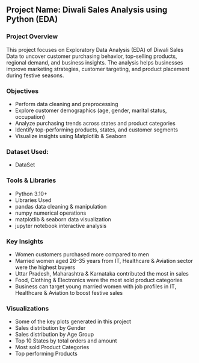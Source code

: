 
## Project Name:  Diwali Sales Analysis using Python (EDA)
### Project Overview

This project focuses on Exploratory Data Analysis (EDA) of Diwali Sales Data to uncover customer purchasing behavior, top-selling products, regional demand, and business insights.
The analysis helps businesses improve marketing strategies, customer targeting, and product placement during festive seasons.
### Objectives

- Perform data cleaning and preprocessing
- Explore customer demographics (age, gender, marital status, occupation)
- Analyze purchasing trends across states and product categories
- Identify top-performing products, states, and customer segments
- Visualize insights using Matplotlib & Seaborn
### Dataset Used:
  - <a herf="https://github.com/Srikath-hub/Diwali-Sales-Analysis/blob/main/Diwali%20Sales%20Data.csv">DataSet</a>

### Tools & Libraries
- Python 3.10+
- Libraries Used
- pandas data cleaning & manipulation
- numpy numerical operations
- matplotlib & seaborn data visualization
- jupyter notebook  interactive analysis

### Key Insights

- Women customers purchased more compared to men
- Married women aged 26–35 years from IT, Healthcare & Aviation sector were the highest buyers
- Uttar Pradesh, Maharashtra & Karnataka contributed the most in sales
- Food, Clothing & Electronics were the most sold product categories
- Business can target young married women with job profiles in IT, Healthcare & Aviation to boost festive sales
### Visualizations

- Some of the key plots generated in this project
- Sales distribution by Gender
- Sales distribution by Age Group
- Top 10 States by total orders and amount
- Most sold Product Categories
- Top performing Products
